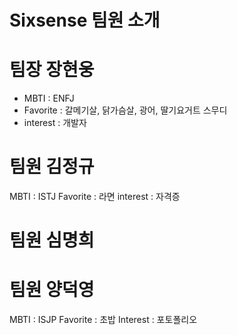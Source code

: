 # Sixsense 팀원 소개

# 팀장 장현웅

- MBTI : ENFJ 
- Favorite : 갈메기살, 닭가슴살, 광어, 딸기요거트 스무디
- interest : 개발자

# 팀원 김정규
MBTI : ISTJ
Favorite : 라면
interest : 자격증

# 팀원 심명희

# 팀원 양덕영
MBTI : ISJP
Favorite : 초밥
Interest : 포토폴리오
